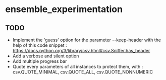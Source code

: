 # ensemble_experimentation
## TODO
* Implement the 'guess' option for the parameter --keep-header with the help of this code snippet : https://docs.python.org/3/library/csv.html#csv.Sniffer.has_header
* Add a verbose and silent option
* Add multiple progress bar
* Quote every parameters of all instances to protect them, with : csv.QUOTE_MINIMAL, csv.QUOTE_ALL, csv.QUOTE_NONNUMERIC
